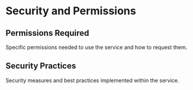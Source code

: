 # Security and Permissions

## Permissions Required
Specific permissions needed to use the service and how to request them.

## Security Practices
Security measures and best practices implemented within the service.
